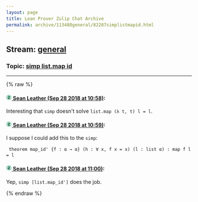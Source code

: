```yaml
---
layout: page
title: Lean Prover Zulip Chat Archive 
permalink: archive/113488general/82287simplistmapid.html
---
```


## Stream: [general](index.html)
### Topic: [simp list.map id](82287simplistmapid.html)

---


{% raw %}
#### [![Click to go to Zulip](../../assets/img/zulip2.png) Sean Leather (Sep 28 2018 at 10:58)](https://leanprover.zulipchat.com/#narrow/stream/113488-general/topic/simp%20list.map%20id/near/134810749):
Interesting that `simp` doesn't solve `list.map (λ t, t) l = l`.

#### [![Click to go to Zulip](../../assets/img/zulip2.png) Sean Leather (Sep 28 2018 at 10:59)](https://leanprover.zulipchat.com/#narrow/stream/113488-general/topic/simp%20list.map%20id/near/134810792):
I suppose I could add this to the `simp`:

```lean
 theorem map_id' {f : α → α} (h : ∀ x, f x = x) (l : list α) : map f l = l
```

#### [![Click to go to Zulip](../../assets/img/zulip2.png) Sean Leather (Sep 28 2018 at 11:00)](https://leanprover.zulipchat.com/#narrow/stream/113488-general/topic/simp%20list.map%20id/near/134810856):
Yep, `simp [list.map_id']` does the job.


{% endraw %}
